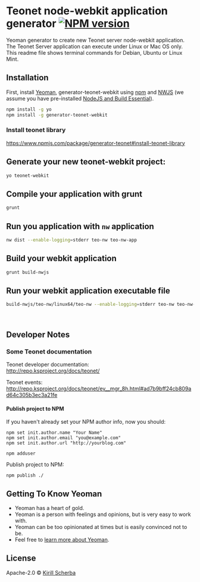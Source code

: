 # Teonet node-webkit application generator [![NPM version][npm-image]][npm-url] 

Yeoman generator to create new Teonet server node-webkit application. The 
Teonet Server application can execute under Linux or Mac OS only. This readme 
file shows terminal commands for Debian, Ubuntu or Linux Mint.

## Installation

First, install [Yeoman](http://yeoman.io), generator-teonet-webkit using [npm](https://www.npmjs.com/) 
and [NWJS](http://nwjs.io/) 
(we assume you have pre-installed [NodeJS and Build Essential](https://www.npmjs.com/package/generator-teonet-node#dependences)).

```bash
npm install -g yo
npm install -g generator-teonet-webkit
```

### Install teonet library

https://www.npmjs.com/package/generator-teonet#install-teonet-library


## Generate your new teonet-webkit project:

```bash
yo teonet-webkit
```

## Compile your application with grunt

```bash
grunt
```

## Run you application with `nw` application

```bash
nw dist --enable-logging=stderr teo-nw teo-nw-app
```

## Build your webkit application

```bash
grunt build-nwjs
```

## Run your webkit application executable file

```bash
build-nwjs/teo-nw/linux64/teo-nw --enable-logging=stderr teo-nw teo-nw-app
```

<br>

## Developer Notes

### Some Teonet documentation
  
Teonet developer documentation:  
http://repo.ksproject.org/docs/teonet/
  
Teonet events:  
http://repo.ksproject.org/docs/teonet/ev__mgr_8h.html#ad7b9bff24cb809ad64c305b3ec3a21fe


#### Publish project to NPM

If you haven't already set your NPM author info, now you should:

    npm set init.author.name "Your Name"
    npm set init.author.email "you@example.com"
    npm set init.author.url "http://yourblog.com"
    
    npm adduser

Publish project to NPM:

    npm publish ./


## Getting To Know Yeoman

 * Yeoman has a heart of gold.
 * Yeoman is a person with feelings and opinions, but is very easy to work with.
 * Yeoman can be too opinionated at times but is easily convinced not to be.
 * Feel free to [learn more about Yeoman](http://yeoman.io/).

## License

Apache-2.0 © [Kirill Scherba](https://gitlab.ksproject.org)


[npm-image]: https://badge.fury.io/js/generator-teonet-webkit.svg
[npm-url]: https://npmjs.org/package/generator-teonet-webkit
[travis-image]: https://travis-ci.org//generator-teonet-webkit.svg?branch=master
[travis-url]: https://travis-ci.org//generator-teonet-webkit
[daviddm-image]: https://david-dm.org//generator-teonet-webkit.svg?theme=shields.io
[daviddm-url]: https://david-dm.org//generator-teonet-webkit
[coveralls-image]: https://coveralls.io/repos//generator-teonet-webkit/badge.svg
[coveralls-url]: https://coveralls.io/r//generator-teonet-webkit
